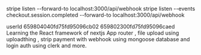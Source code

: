 stripe listen --forward-to localhost:3000/api/webhook
stripe listen --events checkout.session.completed --forward-to localhost:3000/api/webhook

userId
659804040fd75fd95096cb02
659802300fd75fd95096caed
Learning the React framework of nextjs App router , file upload using uploadthing , strip payment with webhook using mongoose database and login auth using clerk and more.
